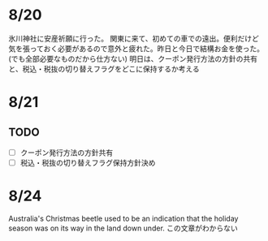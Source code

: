# 8/20

氷川神社に安産祈願に行った。
関東に来て、初めての車での遠出。便利だけど気を張っておく必要があるので意外と疲れた。昨日と今日で結構お金を使った。(でも全部必要なものだから仕方ない)
明日は、クーポン発行方法の方針の共有と、税込・税抜の切り替えフラグをどこに保持するか考える

# 8/21

## TODO

- [ ] クーポン発行方法の方針共有
- [ ] 税込・税抜の切り替えフラグ保持方針決め

# 8/24

Australia's Christmas beetle used to be an indication that the holiday season was on its way in the land down under.
この文章がわからない


